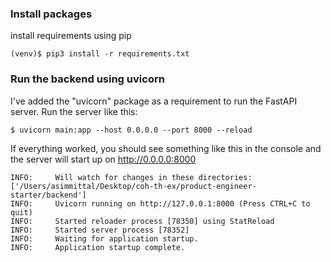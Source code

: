 
### Install packages

install requirements using pip 

```
(venv)$ pip3 install -r requirements.txt
```

### Run the backend using uvicorn

I've added the "uvicorn" package as a requirement to run the FastAPI server. Run the server like this:

```
$ uvicorn main:app --host 0.0.0.0 --port 8000 --reload
```

If everything worked, you should see something like this in the console and the server will start up on http://0.0.0.0:8000

```
INFO:     Will watch for changes in these directories: ['/Users/asimmittal/Desktop/coh-th-ex/product-engineer-starter/backend']
INFO:     Uvicorn running on http://127.0.0.1:8000 (Press CTRL+C to quit)
INFO:     Started reloader process [78350] using StatReload
INFO:     Started server process [78352]
INFO:     Waiting for application startup.
INFO:     Application startup complete.
```